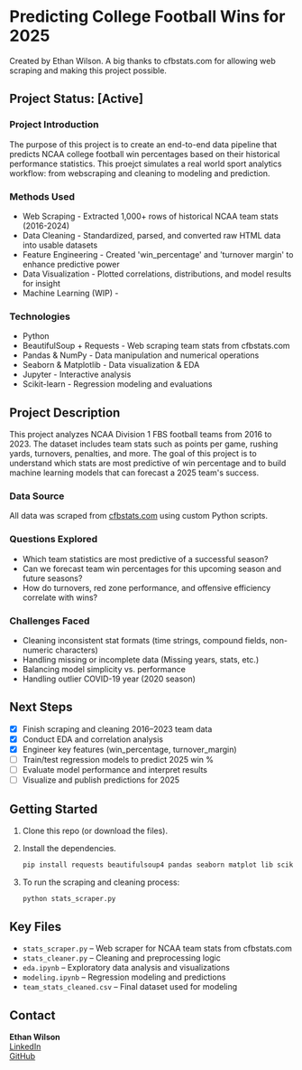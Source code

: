 # Predicting College Football Wins for 2025
Created by Ethan Wilson. A big thanks to cfbstats.com for allowing web scraping and making this project possible.
## Project Status: [Active]

### Project Introduction
The purpose of this project is to create an end-to-end data pipeline that predicts NCAA college football win percentages based on their historical performance statistics. This proejct simulates a real world sport analytics workflow: from webscraping and cleaning to modeling and prediction.

### Methods Used
* Web Scraping - Extracted 1,000+ rows of historical NCAA team stats (2016-2024)
* Data Cleaning - Standardized, parsed, and converted raw HTML data into usable datasets
* Feature Engineering - Created 'win_percentage' and 'turnover margin' to enhance predictive power
* Data Visualization - Plotted correlations, distributions, and model results for insight
* Machine Learning (WIP) -

### Technologies
* Python
* BeautifulSoup + Requests - Web scraping team stats from cfbstats.com
* Pandas & NumPy - Data manipulation and numerical operations
* Seaborn & Matplotlib - Data visualization & EDA
* Jupyter - Interactive analysis
* Scikit-learn - Regression modeling and evaluations

## Project Description
This project analyzes NCAA Division 1 FBS football teams from 2016 to 2023. The dataset includes team stats such as points per game, rushing yards, turnovers, penalties, and more. The goal of this project is to understand which stats are most predictive of win percentage and to build machine learning models that can forecast a 2025 team's success.

### Data Source
All data was scraped from [cfbstats.com](https://www.cfbstats.com/) using custom Python scripts.

### Questions Explored
- Which team statistics are most predictive of a successful season?
- Can we forecast team win percentages for this upcoming season and future seasons?
- How do turnovers, red zone performance, and offensive efficiency correlate with wins?

### Challenges Faced
- Cleaning inconsistent stat formats (time strings, compound fields, non-numeric characters)
- Handling missing or incomplete data (Missing years, stats, etc.)
- Balancing model simplicity vs. performance
- Handling outlier COVID-19 year (2020 season)

## Next Steps

- [x] Finish scraping and cleaning 2016–2023 team data
- [x] Conduct EDA and correlation analysis
- [x] Engineer key features (win_percentage, turnover_margin)
- [ ] Train/test regression models to predict 2025 win % 
- [ ] Evaluate model performance and interpret results
- [ ] Visualize and publish predictions for 2025

## Getting Started

1. Clone this repo (or download the files).
2. Install the dependencies.
    ```bash
    pip install requests beautifulsoup4 pandas seaborn matplot lib scikit-learn
    ```
    
3. To run the scraping and cleaning process:
    ```bash
    python stats_scraper.py
    ```

## Key Files
* `stats_scraper.py` – Web scraper for NCAA team stats from cfbstats.com
* `stats_cleaner.py` – Cleaning and preprocessing logic
* `eda.ipynb` – Exploratory data analysis and visualizations
* `modeling.ipynb` – Regression modeling and predictions
* `team_stats_cleaned.csv` – Final dataset used for modeling


## Contact

**Ethan Wilson**  
[LinkedIn](https://www.linkedin.com/in/ethan---wilson/)  
[GitHub](https://github.com/mixedethan)